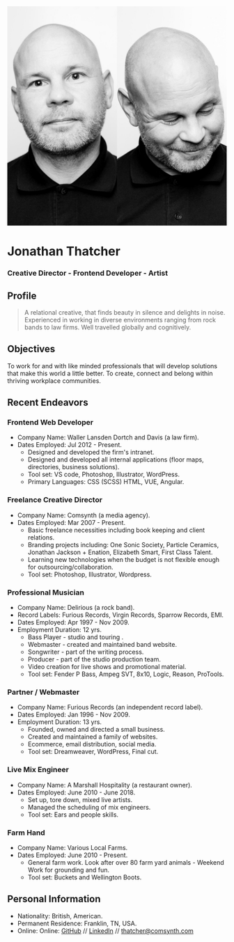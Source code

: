 ![](thatcher.jpg)
# Jonathan Thatcher 
### Creative Director - Frontend Developer - Artist
## Profile
> A relational creative, that finds beauty in silence and delights in noise. Experienced in working in diverse environments ranging from rock bands to law firms. Well travelled globally and cognitively.
## Objectives
To work for and with like minded professionals that will develop solutions that make this world a little better. To create, connect and belong within thriving workplace communities.
## Recent Endeavors
### Frontend Web Developer
- Company Name: Waller Lansden Dortch and Davis (a law firm).
- Dates Employed: Jul 2012 -  Present.
  - Designed and developed the firm's intranet. 
  - Designed and developed all internal applications (floor maps, directories, business solutions).
  - Tool set: VS code, Photoshop, Illustrator, WordPress. 
  - Primary Languages: CSS (SCSS) HTML, VUE, Angular.
### Freelance Creative Director
- Company Name: Comsynth (a media agency).
- Dates Employed: Mar 2007 - Present.
  - Basic freelance necessities including book keeping and client relations. 
  - Branding projects including: One Sonic Society, Particle Ceramics, Jonathan Jackson + Enation, Elizabeth Smart, First Class Talent.
  - Learning new technologies when the budget is not flexible enough for outsourcing/collaboration.
  - Tool set: Photoshop, Illustrator, Wordpress.
### Professional Musician
- Company Name: Delirious (a rock band).
- Record Labels: Furious Records, Virgin Records, Sparrow Records, EMI.
- Dates Employed: Apr 1997 - Nov 2009. 
- Employment Duration: 12 yrs.
  - Bass Player - studio and touring .
  - Webmaster - created and maintained band website.
  - Songwriter - part of the writing process.
  - Producer -  part of the studio production team.
  - Video creation for live shows and promotional material.
  - Tool set: Fender P Bass, Ampeg SVT, 8x10, Logic, Reason, ProTools.
### Partner / Webmaster
- Company Name: Furious Records (an independent record label).
- Dates Employed: Jan 1996 - Nov 2009.
- Employment Duration: 13 yrs.
  - Founded, owned and directed a small business.
  - Created and maintained a family of websites. 
  - Ecommerce, email distribution, social media.
  - Tool set: Dreamweaver, WordPress, Final cut.
### Live Mix Engineer
- Company Name: A Marshall Hospitality (a restaurant owner).
- Dates Employed: June 2010 - June 2018.
  - Set up, tore down, mixed live artists.
  - Managed the scheduling of mix engineers.
  - Tool set: Ears and people skills.
### Farm Hand
- Company Name: Various Local Farms.
- Dates Employed: June 2010 - Present.
  - General farm work. Look after over 80 farm yard animals -  Weekend Work for grounding and fun.
  - Tool set: Buckets and Wellington Boots.
## Personal Information
- Nationality: British, American.
- Permanent Residence: Franklin, TN, USA.
- Online: Online: [GitHub](https://github.com/comsynth/resume/) // [LinkedIn](https://www.linkedin.com/in/arkyard/) // [thatcher@comsynth.com](mailto:thatcher@comsynth.com)

